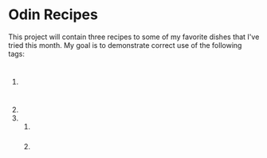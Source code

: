 # Odin Recipes
This project will contain three recipes to some of my favorite dishes that I've tried this month. My goal is to demonstrate correct use of the following tags:

1. <h1>
2. <a>
3. <ol>
4. <img>
5. <h3>